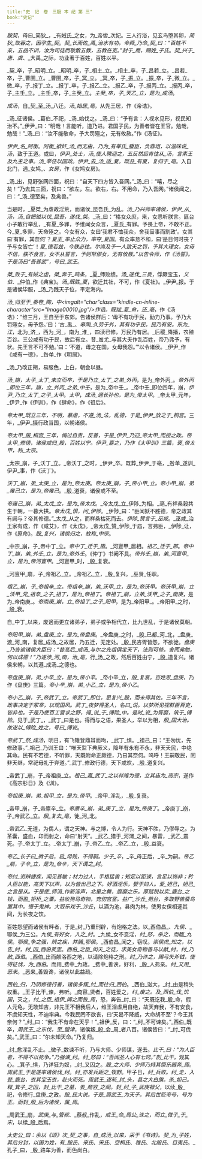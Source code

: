 ```yaml
---
title:"史　记　卷　三殷 本 纪 第 三"
book:"史记"
---
```

_殷契_，母曰_简狄_，_有娀氏_之女，为_帝喾_次妃。三人行浴，见玄鸟堕其卵，_简狄_取吞之，因孕生_契_。_契_长而佐_禹_治水有功。_帝舜_乃命_契_曰：“百姓不亲，五品不训，汝为司徒而敬敷五教，五教在宽。”封于_商_，赐姓_子氏_。_契_兴于_唐_、_虞_、_大禹_之际，功业著于百姓，百姓以平。

_契_卒，子_昭明_立。_昭明_卒，子_相土_立。_相土_卒，子_昌若_立。_昌若_卒，子_曹圉_立。_曹圉_卒，子_冥_立。_冥_卒，子_振_立。_振_卒，子_微_立。_微_卒，子_报丁_立。_报丁_卒，子_报乙_立。_报乙_卒，子_报丙_立。_报丙_卒，子_主壬_立。_主壬_卒，子_主癸_立。_主癸_卒，子_天乙_立，是为_成汤_。

_成汤_，自_契_至_汤_八迁。_汤_始居_亳_，从先王居，作《帝诰》。

_汤_征诸侯。_葛伯_不祀，_汤_始伐之。_汤_曰：“予有言：人视水见形，视民知治不。”_伊尹_曰：“明哉！言能听，道乃进。君国子民，为善者皆在王官。勉哉，勉哉！”_汤_曰：“汝不能敬命，予大罚殛之，无有攸赦。”作《汤征》。

_伊尹_名_阿衡_。_阿衡_欲奸_汤_而无由，乃为_有莘氏_媵臣，负鼎俎，以滋味说_汤_，致于王道。或曰，_伊尹_处士，_汤_使人聘迎之，五反然后肯往从_汤_，言素王及九主之事。_汤_举任以国政。_伊尹_去_汤_适_夏_。既丑_有夏_，复归于_亳_。入自北门，遇_女鸠_、_女房_，作《女鸠女房》。

_汤_出，见野张网四面，祝曰：“自天下四方皆入吾网。”_汤_曰：“嘻，尽之矣！”乃去其三面，祝曰：“欲左，左。欲右，右。不用命，乃入吾网。”诸侯闻之，曰：“_汤_德至矣，及禽兽。”

当是时，_夏桀_为虐政淫荒，而诸侯_昆吾氏_为乱。_汤_乃兴师率诸侯，_伊尹_从_汤_，_汤_自把钺以伐_昆吾_，遂伐_桀_。_汤_曰：“格女众庶，来，女悉听朕言。匪台小子敢行举乱，_有夏_多罪，予维闻女众言，_夏氏_有罪。予畏上帝，不敢不正。今_夏_多罪，天命殛之。今女有众，女曰‘我君不恤我众，舍我啬事而割政’。女其曰‘有罪，其奈何’？_夏王_率止众力，率夺_夏国_。有众率怠不和，曰‘是日何时丧？予与女皆亡’！_夏_德若兹，今朕必往。尔尚及予一人致天之罚，予其大理女。女毋不信，朕不食言。女不从誓言，予则帑僇女，无有攸赦。”以告令师，作《汤誓》。于是汤曰“吾甚武”，号曰_武王_。

_桀_败于_有娀之虚_，_桀_奔于_鸣条_，_夏_师败绩。_汤_遂伐_三㚇_，俘厥宝玉，_义伯_、_仲伯_作《典宝》。_汤_既胜_夏_，欲迁其社，不可，作《夏社》。_伊尹_报。于是诸侯毕服，_汤_乃践天子位，平定海内。

_汤_归至于_泰卷_陶，_中_<imgalt="char"class="kindle-cn-inline-character"src="Image00010.jpg"/>作诰。既绌_夏_命，还_亳_，作《汤诰》：“维三月，王自至于东郊。告诸侯群后：‘毋不有功于民，勤力乃事。予乃大罚殛女，毋予怨。’曰：‘古_禹_、_皋陶_久劳于外，其有功乎民，民乃有安。东为_江_，北为_济_，西为_河_，南为_淮_，四渎已修，万民乃有居。_后稷_降播，农殖百谷。三公咸有功于民，故后有立。昔_蚩尤_与其大夫作乱百姓，帝乃弗予，有状。先王言不可不勉。’曰：‘不道，毋之在国，女毋我怨。’”以令诸侯。_伊尹_作《咸有一德》，_咎单_作《明居》。

_汤_乃改正朔，易服色，上白，朝会以昼。

_汤_崩，太子_太丁_未立而卒，于是乃立_太丁_之弟_外丙_，是为_帝外丙_。_帝外丙_即位三年，崩，立_外丙_之弟_中壬_，是为_帝中壬_。_帝中壬_即位四年，崩，_伊尹_乃立_太丁_之子_太甲_。_太甲_，_成汤_適长孙也，是为_帝太甲_。_帝太甲_元年，_伊尹_作《伊训》，作《肆命》，作《徂后》。

_帝太甲_既立三年，不明，暴虐，不遵_汤_法，乱德，于是_伊尹_放之于_桐宫_。三年，_伊尹_摄行政当国，以朝诸侯。

_帝太甲_居_桐宫_三年，悔过自责，反善，于是_伊尹_乃迎_帝太甲_而授之政。_帝太甲_修德，诸侯咸归_殷_，百姓以宁。_伊尹_嘉之，乃作《太甲训》三篇，褒_帝太甲_，称_太宗_。

_太宗_崩，子_沃丁_立。_帝沃丁_之时，_伊尹_卒。既葬_伊尹_于亳，_咎单_遂训_伊尹_事，作《沃丁》。

_沃丁_崩，弟_太庚_立，是为_帝太庚_。_帝太庚_崩，子_帝小甲_立。_帝小甲_崩，弟_雍己立_，是为_帝雍己_。_殷_道衰，诸侯或不至。

_帝雍己_崩，弟_太戊_立，是为_帝太戊_。_帝太戊_立_伊陟_为相。_亳_有祥桑榖共生于朝，一暮大拱。_帝太戊_惧，问_伊陟_。_伊陟_曰：“臣闻妖不胜德，帝之政其有阙与？帝其修德。”_太戊_从之，而祥桑枯死而去。_伊陟_赞言于_巫咸_。_巫咸_治王家有成，作《咸艾》，作《太戊》。_帝太戊_赞_伊陟_于庙，言弗臣，_伊陟_让，作《原命》。_殷_复兴，诸侯归之，故称_中宗_。

_中宗_崩，子_帝中丁_立。_帝中丁_迁于_隞_。_河亶甲_居相。_祖乙_迁于_邢_。_帝中丁_崩，弟_外壬_立，是为_帝外壬_。《仲丁》书阙不具。_帝外壬_崩，弟_河亶甲_立，是为_帝河亶甲_。_河亶甲_时，_殷_复衰。

_河亶甲_崩，子_帝祖乙_立。_帝祖乙_立，_殷_复兴。_巫贤_任职。

_祖乙_崩，子_帝祖辛_立。_帝祖辛_崩，弟_沃甲_立，是为_帝沃甲_。_帝沃甲_崩，立_沃甲_兄_祖辛_之子_祖丁_，是为_帝祖丁_。_帝祖丁_崩，立弟_沃甲_之子_南庚_，是为_帝南庚_。_帝南庚_崩，立_帝祖丁_之子_阳甲_，是为_帝阳甲_。_帝阳甲_之时，_殷_衰。

自_中丁_以来，废適而更立诸弟子，弟子或争相代立，比九世乱，于是诸侯莫朝。

_帝阳甲_崩，弟_盘庚_立，是为_帝盘庚_。_帝盘庚_之时，_殷_已都_河_北，_盘庚_渡_河_南，复居_成汤_之故居，乃五迁，无定处。_殷_民咨胥皆怨，不欲徙。_盘庚_乃告谕诸侯大臣曰：“昔高后_成汤_与尔之先祖俱定天下，法则可修。舍而弗勉，何以成德！”乃遂涉_河_南，治_亳_，行_汤_之政，然后百姓由宁，_殷_道复兴。诸侯来朝，以其遵_成汤_之德也。

_帝盘庚_崩，弟_小辛_立，是为_帝小辛_。_帝小辛_立，_殷_复衰。百姓思_盘庚_，乃作《盘庚》三篇。_帝小辛_崩，弟_小乙_立，是为_帝小乙_。

_帝小乙_崩，子_帝武丁_立。_帝武丁_即位，思复兴_殷_，而未得其佐。三年不言，政事决定于冢宰，以观国风。_武丁_夜梦得圣人，名曰_说_。以梦所见视群臣百吏，皆非也。于是乃使百工营求之野，得_说_于_傅险_中。是时_说_为胥靡，筑于_傅险_。见于_武丁_，_武丁_曰是也。得而与之语，果圣人，举以为相，_殷_国大治。故遂以_傅险_姓之，号曰_傅说_。

_帝武丁_祭_成汤_，明日，有飞雉登鼎耳而呴，_武丁_惧。_祖己_曰：“王勿忧，先修政事。”_祖己_乃训王曰：“唯天监下典厥义，降年有永有不永，非天夭民，中绝其命。民有不若德，不听罪，天既附命正厥德，乃曰其奈何。呜呼！王嗣敬民，罔非天继，常祀毋礼于弃道。”_武丁_修政行德，天下咸欢，_殷_道复兴。

_帝武丁_崩，子_帝祖庚_立。_祖己_嘉_武丁_之以祥雉为德，立其庙为_高宗_，遂作《高宗肜日》及《训》。

_帝祖庚_崩，弟_祖甲_立，是为_帝甲_。_帝甲_淫乱，_殷_复衰。

_帝甲_崩，子_帝廪辛_立。_帝廪辛_崩，弟_庚丁_立，是为_帝庚丁_。_帝庚丁_崩，子_帝武乙_立。_殷_复去_亳_，徙_河_北。

_帝武乙_无道，为偶人，谓之天神。与之博，令人为行。天神不胜，乃僇辱之。为革囊，盛血，卬而射之，命曰“射天”。_武乙_猎于_河渭_之间，暴雷，_武乙_震死。子_帝太丁_立。_帝太丁_崩，子_帝乙_立。_帝乙_立，_殷_益衰。

_帝乙_长子曰_微子启_，_启_母贱，不得嗣。少子_辛_，_辛_母正后，_辛_为嗣。_帝乙_崩，_子辛_立，是为_帝辛_，天下谓之_纣_。

_帝纣_资辨捷疾，闻见甚敏；材力过人，手格猛兽；知足以距谏，言足以饰非；矜人臣以能，高天下以声，以为皆出己之下。好酒淫乐，嬖于妇人。爱_妲己_，_妲己_之言是从。于是使_师涓_作新淫声，北里之舞，靡靡之乐。厚赋税以实_鹿台_之钱，而盈_钜桥_之粟。益收狗马奇物，充仞宫室。益广_沙丘_苑台，多取野兽蜚鸟置其中。慢于鬼神。大冣乐戏于_沙丘_，以酒为池，县肉为林，使男女倮相逐其间，为长夜之饮。

百姓怨望而诸侯有畔者，于是_纣_乃重刑辟，有炮格之法。以_西伯昌_、_九侯_、_鄂侯_为三公。_九侯_有好女，入之_纣_。_九侯_女不憙淫，_纣_怒，杀之，而醢_九侯_。_鄂侯_争之强，辨之疾，并脯_鄂侯_。_西伯昌_闻之，窃叹。_崇侯虎_知之，以告_纣_，_纣_囚_西伯羑里_。_西伯_之臣_闳夭_之徒，求美女奇物善马以献_纣_，_纣_乃赦_西伯_。_西伯_出而献洛西之地，以请除炮格之刑。_纣_乃许之，赐弓矢斧钺，使得征伐，为_西伯_。而用_费中_为政。_费中_善谀，好利，_殷_人弗亲。_纣_又用_恶来_。_恶来_善毁谗，诸侯以此益疏。

_西伯_归，乃阴修德行善，诸侯多叛_纣_而往归_西伯_。_西伯_滋大，_纣_由是稍失权重。_王子比干_谏，弗听。_商容_贤者，百姓爱之，_纣_废之。及_西伯_伐_饥国_，灭之，_纣_之臣_祖伊_闻之而咎_周_，恐，奔告_纣_曰：“天既讫我_殷_命，假人元龟，无敢知吉，非先王不相我后人，维王淫虐用自绝，故天弃我，不有安食，不虞知天性，不迪率典。今我民罔不欲丧，曰‘天曷不降威，大命胡不至’？今王其奈何？”_纣_曰：“我生不有命在天乎！”_祖伊_反，曰：“_纣_不可谏矣。”_西伯_既卒，_周武王_之东伐，至_盟津_，诸侯叛_殷_会_周_者八百。诸侯皆曰：“_纣_可伐矣。”_武王_曰：“尔未知天命。”乃复归。

_纣_愈淫乱不止。_微子_数谏不听，乃与大师、少师谋，遂去。_比干_曰：“为人臣者，不得不以死争。”乃强谏_纣_。_纣_怒曰：“吾闻圣人心有七窍。”剖_比干_，观其心。_箕子_惧，乃详狂为奴，_纣_又囚之。_殷_之大师、少师乃持其祭乐器奔_周_。_周武王_于是遂率诸侯伐_纣_。_纣_亦发兵距之_牧野_。甲子日，_纣_兵败。_纣_走，入登_鹿台_，衣其宝玉衣，赴火而死。_周武王_遂斩_纣_头，县之大白旗。杀_妲己_。释_箕子_之囚，封_比干_之墓，表_商容_之闾。封_纣_子_武庚禄父_，以续_殷_祀，令修行_盘庚_之政。_殷_民大说。于是_周武王_为天子。其后世贬帝号，号为王。而封_殷_后为诸侯，属_周_。

_周武王_崩，_武庚_与_管叔_、_蔡叔_作乱，_成王_命_周公_诛之，而立_微子_于_宋_，以续_殷_后焉。

_太史公_曰：余以《颂》次_契_之事，自_成汤_以来，采于《书诗》。_契_为_子姓_，其后分封，以国为姓，有_殷氏_、_来氏_、_宋氏_、_空桐氏_、_稚氏_、_北殷氏_、_目夷氏_。_孔子_曰，_殷_路车为善，而色尚白。
